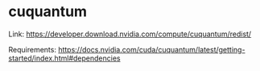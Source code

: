 # cuquantum

Link: <https://developer.download.nvidia.com/compute/cuquantum/redist/>

Requirements: <https://docs.nvidia.com/cuda/cuquantum/latest/getting-started/index.html#dependencies>
